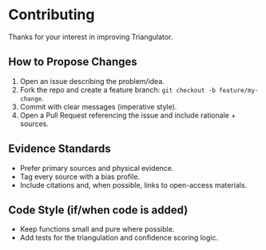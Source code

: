 # Contributing

Thanks for your interest in improving Triangulator.

## How to Propose Changes
1. Open an issue describing the problem/idea.
2. Fork the repo and create a feature branch: `git checkout -b feature/my-change`.
3. Commit with clear messages (imperative style).
4. Open a Pull Request referencing the issue and include rationale + sources.

## Evidence Standards
- Prefer primary sources and physical evidence.
- Tag every source with a bias profile.
- Include citations and, when possible, links to open-access materials.

## Code Style (if/when code is added)
- Keep functions small and pure where possible.
- Add tests for the triangulation and confidence scoring logic.
